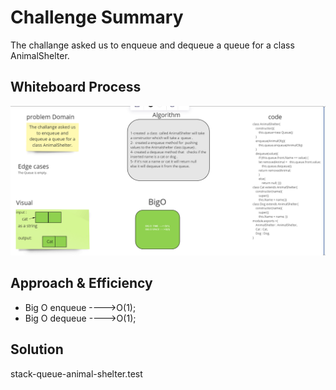 # Challenge Summary
The challange asked us to enqueue and dequeue a queue for a class AnimalShelter.
## Whiteboard Process
![](./chal12img.png)
## Approach & Efficiency
* Big O enqueue ---->O(1);
* Big O dequeue ---->O(1);

## Solution
stack-queue-animal-shelter.test
